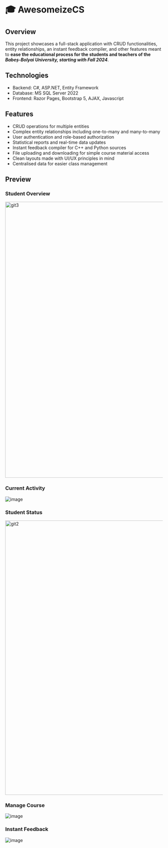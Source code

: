# 🎓 AwesomeizeCS

## Overview

This project showcases a full-stack application with CRUD functionalities, entity relationships, an instant feedback compiler, and other features meant to **ease the educational process for the students and teachers of the _Babeș-Bolyai University, starting with Fall 2024_**. 

## Technologies

- Backend: C#, ASP.NET, Entity Framework
- Database: MS SQL Server 2022
- Frontend: Razor Pages, Bootstrap 5, AJAX, Javascript
 
## Features

- CRUD operations for multiple entities
- Complex entity relationships including one-to-many and many-to-many
- User authentication and role-based authorization
- Statistical reports and real-time data updates
- Instant feedback compiler for C++ and Python sources
- File uploading and downloading for simple course material access
- Clean layouts made with UI/UX principles in mind
- Centralised data for easier class management

## Preview

### Student Overview
<img width="879" alt="git3" src="https://github.com/user-attachments/assets/9fe433d6-6f3f-47c3-a9fc-2e3ba7de5ddf">

### Current Activity
![image](https://github.com/user-attachments/assets/396e3090-85cc-4521-a587-856524f9f4a3)

### Student Status
<img width="874" alt="git2" src="https://github.com/user-attachments/assets/12d45b09-fb34-4373-83cc-64d3e6eb8af8">

### Manage Course
![image](https://github.com/user-attachments/assets/4f19d044-6cfd-4d44-91e4-b1bf588e5435)

### Instant Feedback
![image](https://github.com/user-attachments/assets/0fa76291-7554-42c3-915d-fe930077cee6)
